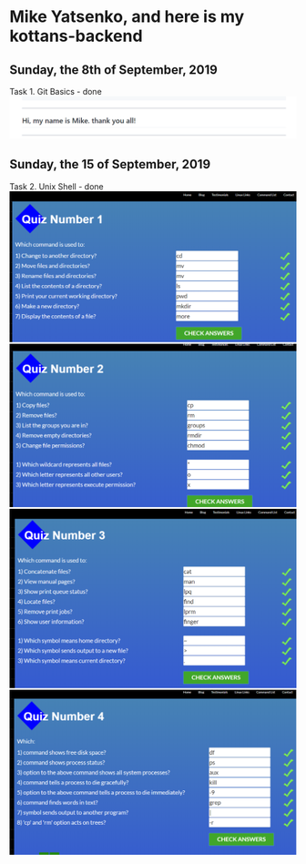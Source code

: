 # Mike Yatsenko, and here is my kottans-backend

## Sunday, the 8th of September, 2019
Task 1. Git Basics - done
![Image alt](https://github.com/MikeYatsenko/kottans-backend/blob/master/git.png)
## Sunday, the 15 of September, 2019
Task 2. Unix Shell - done
![Image alt](https://github.com/MikeYatsenko/kottans-backend/blob/master/1.png)
![Image alt](https://github.com/MikeYatsenko/kottans-backend/blob/master/2.png)
![Image alt](https://github.com/MikeYatsenko/kottans-backend/blob/master/3.png)
![Image alt](https://github.com/MikeYatsenko/kottans-backend/blob/master/4.png)
